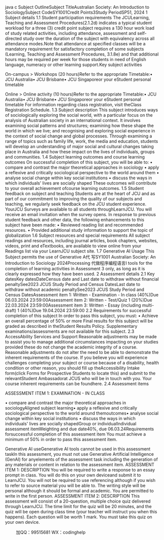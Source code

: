 java c
Subject OutlineSubject TitleAustralian Society: An   Introduction to SociologySubject CodeSY1001Credit   Points3Study   PeriodSP51,   2024
1            Subject details
1.1         Student   participation   requirements
The   JCULearning, Teaching   and   Assessment   Procedures(2.1.2d) indicates   a   typical   student   workload   for a three (3) credit point subject   requires   a   130   hour   work   load   of   study   related   activities,   including attendance, assessment and self-directed study over the   duration   of the   subject   with   equivalency   across   all attendance   modes.Note that attendance at specified classes   will   be   a   mandatory   requirement for   satisfactory   completion   of   some subjects   (Learning, Teaching and Assessment   Procedures,   3.1.8e)   and that additional   hours   may   be   required   per week for those students   in   need   of   English   language,   numeracy or other   learning support.Key subject   activities
   
   
   On-campus > Workshops   (20   hours)Refer to the appropriate Timetable:•       JCU Australia•       JCU   Brisbane•         JCU Singaporeor your eStudent   personal timetable
   
   
   Online > Online   activity   (10   hours)Refer to the appropriate Timetable:•       JCU Australia•       JCU   Brisbane•         JCU Singaporeor your eStudent   personal timetable
For information   regarding class   registration, visit theClass   Registration Schedule.
1.3         Subject   description
This subject   introduces ways of sociologically exploring the   social   world,   with   a   particular   focus   on   the   analysis of Australian society   in an   international context.   It   involves   examining   social   patterns   and
structures; examining   how these shape the world   in which we   live; and   recognising   and   exploring   social   experience   in the context of social change and   global   processes.   Through   examining   a   range   of   topics
such as family   life, work, the   media and education,   students   will   develop   an   understanding   of   major      social and cultural changes taking   place in   Australia   and   how   these   impact   on   the   lives   of   individuals,   groups and   communities.
1.4       Subject   learning   outcomes   and   course   learning   outcomes
On successful completion of this subject, you will   be   able   to:
•   compare and contrast the   major theoretical approaches   in sociology
•   apply a   reflexive and critically sociological   perspective to the world   around them
•   analyse social change within   key social   institutions
•   discuss the ways   in which   individuals'   lives are socially shaped
These   outcomes   will   contribute   to   your   overall   achievement   ofcourse   learning   outcomes.
1.5         Student   feedback   on   subject   and   teaching
Students are at the   heart   of JCU and as   part   of   our   commitment to   improving   the   quality   of   our   subjects   and teaching, we   regularly seek feedback on the JCU student   experience.
YourJCU Surveys are available to all students throughLearnJCU.   You   will   receive   an   email   invitation   when the survey   opens.
In   response to   previous student feedback and other data,   the   following   enhancements   to   this   subject   have   been   made:
•    Reviewed   reading   list and   recommended   resources.
•    Provided additional study   information to support the   topic   of globalization
1.6         Subject   resources   and   special   requirements
All subject   readings and   resources,   including journal articles,   book chapters, websites,   videos,   print   and   eTextbooks, are available to view online from your Readings   list   via   your   LearnJCU   subject   site.
1.7         Generative   AI   Usage
This Subject   permits the   use of Generative A代 写SY1001 Australian Society: An Introduction to Sociology 2024Processing
代做程序编程语言I tools for the   completion   of   learning   activities   in   Assessment 3 only, as   long as   it   is   clearly   expressed   how they   have   been   used.
2            Assessment details
2.1          Key   datesKey datesDateCensus date   and   Last   date to withdraw without financial   penaltySee2023 JCUS Study   Period and   Census   DatesLast   date to withdraw without   academic   penaltySee2023 JCUS Study   Period and   Census   DatesAssessment   item   1: Written -   Examination -   In class (40%)Due 06.03.2024   23:59:00Assessment   item   2: Written - Test/Quiz   1   (20%)Due   22.03.2024   23:59:00Assessment   item   3: Written   -   Essay   (including   multi-draft)   1   (40%)Due   19.04.2024   23:59:00
2.2            Requirements   for   successful   completion   of   this   subject
In order to   pass this subject,   you   must:
•    Achieve an overall   percentage of   50%   or   more
Final   results for this subject will   be graded as described   in   theStudent   Results   Policy.   Supplementary examinations/assessments are   not available for this subject.
2.3         AccessAbility   Services   and   Support
Reasonable adjustments   may   be   made to assist you to   manage additional   circumstances   impacting on         your studies   provided these do   not change the academic   integrity   of a   course.   Reasonable   adjustments   do   not alter the   need to   be able to   demonstrate the   inherent   requirements of the   course.
If you   believe you will experience challenges completing your   subject   or   course   because   of   a   disability,   health condition or other   reason, you should fill   up theAccessibility   Intake form(click   Forms for
Prospective   Students   to   locate   this) and   submit   to   the   relevantStudent   Ambassadorat   JCUS   who   will   be in touch with you.
Your course   inherent   requirements can   be foundhere.
2.4         Assessment   items


ASSESSMENT   ITEM   1:    EXAMINATION -   IN CLASS


   •      compare and contrast the major theoretical approaches   in   sociologyAligned subject   learning•      apply   a reflexive   and   critically sociological   perspective to the world   around themoutcomes•      analyse   social change within   key social   institutions
   •      discuss the ways in which individuals'   lives are   socially   shapedGroup or   individualIndividual assessment   itemWeighting and due date40%,   due 06.03.24Requirements forsuccessful completion of this assessment   item
   You   must achieve a   minimum   of   50%   in order to   pass   this assessment   item.
   
   Generative AI useGenerative AI tools cannot   be used   in this assessment taskIn this assessment, you   must   not   use Generative Artificial   Intelligence   (GenAI) for   anyelements of the   assessment task including the generation   of   any   materials   or   content   in   relation to the   assessment   item.
ASSESSMENT   ITEM   1:   DESCRIPTION
You will   be   required to write a   response to an essay   prompt   in   class.   You   will   do this   on   your   own   deviceand submit   it to   LearnJCU.   You will   not   be   required to   use   referencing although   if you wish to   refer to      source   material you will   be able to. The   writing style   will   be   personal   although   it   should   be formal   and   academic. You are   permitted to write   in the first   person.
ASSESSMENT   ITEM 2:   DESCRIPTION
This assessment will consist of a   20-question,   multiple   choice   quiz   delivered through   LearnJCU.   The   time
limit for the quiz will   be   20   minutes, and the quiz   will   be   open   during   class   time   (your   teacher   will
instruct you when this   happens).   Each question will   be worth   1   mark. You   must take this   quiz   on your   own device.


         
加QQ：99515681  WX：codinghelp
